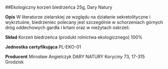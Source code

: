 ##Ekologiczny korzeń biedrzeńca 25g, Dary Natury

**Opis** W literaturze zielarskiej ze względu na działanie sekretolityczne i wykrztuśne, biedrzeniec polecany jest szczególnie w schorzeniach górnych dróg oddechowych gardła i krtani oraz w nieżytach oskrzeli.

**Skład** Korzeń biedrzeńca (produkt rolnictwa ekologicznego) 100%

**Jednostka certyfikująca** PL-EKO-01

**Producent** Mirosław Angielczyk DARY NATURY
Koryciny 73, 17-315 Grodzisk
